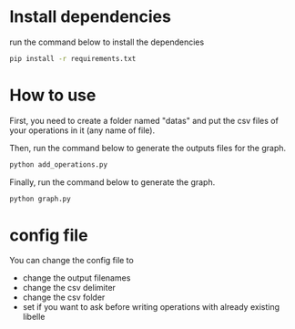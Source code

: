 # Install dependencies
run the command below to install the dependencies
```bash
pip install -r requirements.txt
```

# How to use
First, you need to create a folder named "datas" and put the csv files of your operations in it (any name of file).

Then, run the command below to generate the outputs files for the graph.

```bash
python add_operations.py
```

Finally, run the command below to generate the graph.
```bash
python graph.py
```

# config file
You can change the config file to 
- change the output filenames
- change the csv delimiter
- change the csv folder
- set if you want to ask before writing operations with already existing libelle






